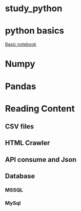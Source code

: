 # study_python
 
# python basics
[Basic notebook](./python_basics.ipynb)
# Numpy

# Pandas



# Reading Content

## CSV files

## HTML Crawler

## API consume and Json

## Database

### MSSQL 
### MySql
